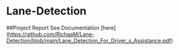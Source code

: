 # Lane-Detection

##Project Report
See Documentation [here] (https://github.com/RichaaM/Lane-Detection/blob/main/Lane_Detection_For_Driver_s_Assistance.pdf)
